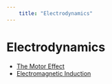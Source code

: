 ```yaml
---
    title: "Electrodynamics"
---
```

# Electrodynamics

- [The Motor Effect](The%20Motor%20Effect.md)
- [Electromagnetic Induction](Electromagnetic%20Induction.md)
